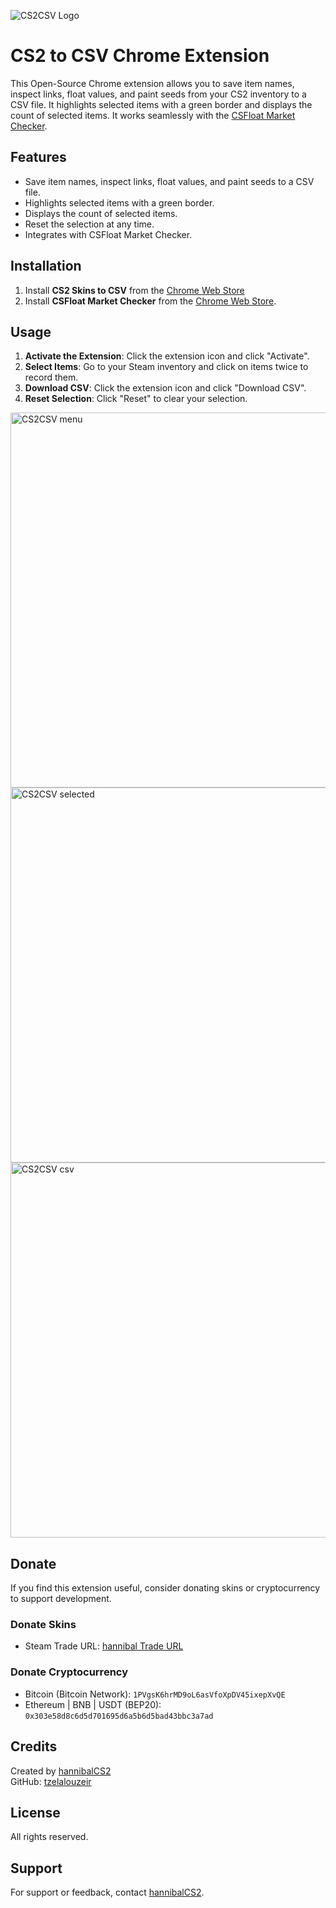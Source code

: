 ![CS2CSV Logo](https://github.com/tzelalouzeir/cs2_to_csv/blob/main/img/logo2.png)

# CS2 to CSV Chrome Extension

This Open-Source Chrome extension allows you to save item names, inspect links, float values, and paint seeds from your CS2 inventory to a CSV file. It highlights selected items with a green border and displays the count of selected items. It works seamlessly with the [CSFloat Market Checker](https://chromewebstore.google.com/detail/csfloat-market-checker/jjicbefpemnphinccgikpdaagjebbnhg).

## Features

- Save item names, inspect links, float values, and paint seeds to a CSV file.
- Highlights selected items with a green border.
- Displays the count of selected items.
- Reset the selection at any time.
- Integrates with CSFloat Market Checker.

## Installation

1. Install **CS2 Skins to CSV** from the [Chrome Web Store](https://chromewebstore.google.com/detail/cs2-to-csv/cldamldgpigiodbpdeodibkobcdlhljg) 
2. Install **CSFloat Market Checker** from the [Chrome Web Store](https://chromewebstore.google.com/detail/csfloat-market-checker/jjicbefpemnphinccgikpdaagjebbnhg).

## Usage

1. **Activate the Extension**: Click the extension icon and click "Activate".
2. **Select Items**: Go to your Steam inventory and click on items twice to record them.
3. **Download CSV**: Click the extension icon and click "Download CSV".
4. **Reset Selection**: Click "Reset" to clear your selection.

<img src="https://github.com/tzelalouzeir/cs2_to_csv/blob/main/img/menu.png" alt="CS2CSV menu" width="600">
<img src="https://github.com/tzelalouzeir/cs2_to_csv/blob/main/img/selected.png" alt="CS2CSV selected" width="600">
<img src="https://github.com/tzelalouzeir/cs2_to_csv/blob/main/img/csv.png" alt="CS2CSV csv" width="600">


## Donate

If you find this extension useful, consider donating skins or cryptocurrency to support development.

### Donate Skins
- Steam Trade URL: [hannibal Trade URL](https://steamcommunity.com/tradeoffer/new/?%20partner=155366280&amp;token=NsW3QqBd)

### Donate Cryptocurrency
- Bitcoin (Bitcoin Network): `1PVgsK6hrMD9oL6asVfoXpDV45ixepXvQE` 
- Ethereum | BNB | USDT (BEP20): `0x303e58d8c6d5d701695d6a5b6d5bad43bbc3a7ad`

## Credits

Created by [hannibalCS2](https://www.twitch.tv/hannibalcs2)  
GitHub: [tzelalouzeir](https://github.com/tzelalouzeir)

## License

All rights reserved.

## Support

For support or feedback, contact [hannibalCS2](https://www.twitch.tv/hannibalcs2).
